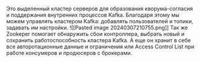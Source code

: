 Это выделенный кластер серверов для образования кворума-согласия и поддержания внутренних процессов Kafka. Благодаря этому мы можем управлять кластером Kafka: добавлять пользователей и топики, задавать им настройки.
![[Pasted image 20240307210755.png]]
Так же Zookeper помогает обнаружить сбои контроллера, выбрать новый и сохранить работоспособность кластера Kafka. А еще он хранит в себе все авторотационные данные и ограничения или Access Control List при работе консумеров и продюсеров с брокерами.